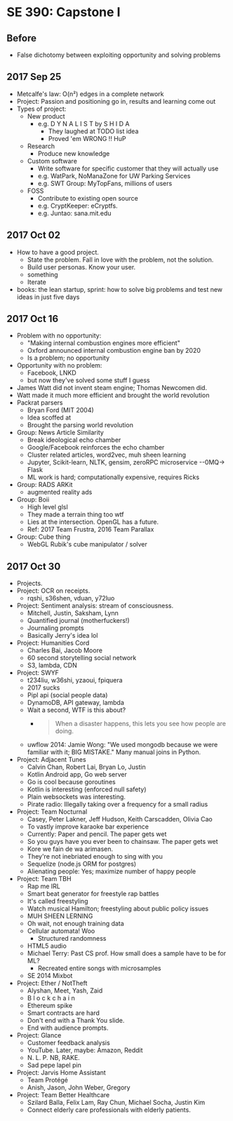 # SE 390: Capstone I

## Before

- False dichotomy between exploiting opportunity and solving problems

## 2017 Sep 25

- Metcalfe's law: O(n²) edges in a complete network
- Project: Passion and positioning go in, results and learning come out
- Types of project:
  - New product
    - e.g. D Y N A L I S T by S H I D A
      - They laughed at TODO list idea
      - Proved 'em WRONG !! HuP
  - Research
    - Produce new knowledge
  - Custom software
    - Write software for specific customer that they will actually use
    - e.g. WatPark, NoManaZone for UW Parking Services
    - e.g. SWT Group: MyTopFans, millions of users
  - FOSS
    - Contribute to existing open source
    - e.g. CryptKeeper: eCryptfs.
    - e.g. Juntao: sana.mit.edu

## 2017 Oct 02

- How to have a good project.
  - State the problem. Fall in love with the problem, not the solution.
  - Build user personas. Know your user.
  - something
  - Iterate
- books: the lean startup, sprint: how to solve big problems and test new ideas in just five days

## 2017 Oct 16

- Problem with no opportunity:
  - "Making internal combustion engines more efficient"
  - Oxford announced internal combustion engine ban by 2020
  - Is a problem; no opportunity
- Opportunity with no problem:
  - Facebook, LNKD
  - but now they've solved some stuff I guess
- James Watt did not invent steam engine; Thomas Newcomen did.
- Watt made it much more efficient and brought the world revolution
- Packrat parsers
  - Bryan Ford (MIT 2004)
  - Idea scoffed at
  - Brought the parsing world revolution
- Group: News Article Similarity
  - Break ideological echo chamber
  - Google/Facebook reinforces the echo chamber
  - Cluster related articles, word2vec, muh sheen learning
  - Jupyter, Scikit-learn, NLTK, gensim, zeroRPC microservice --0MQ-> Flask
  - ML work is hard; computationally expensive, requires Ricks
- Group: RADS ARKit
  - augmented reality ads
- Group: Boii
  - High level glsl
  - They made a terrain thing too wtf
  - Lies at the intersection. OpenGL has a future.
  - Ref: 2017 Team Frustra, 2016 Team Parallax
- Group: Cube thing
  - WebGL Rubik's cube manipulator / solver

## 2017 Oct 30

- Projects.
- Project: OCR on receipts.
  - rqshi, s36shen, vduan, y72luo
- Project: Sentiment analysis: stream of consciousness.
  - Mitchell, Justin, Saksham, Lynn
  - Quantified journal (motherfuckers!)
  - Journaling prompts
  - Basically Jerry's idea lol
- Project: Humanities Cord
  - Charles Bai, Jacob Moore
  - 60 second storytelling social network
  - S3, lambda, CDN
- Project: SWYF
  - t234liu, w36shi, yzaoui, fpiquera
  - 2017 sucks
  - Pipl api (social people data)
  - DynamoDB, API gateway, lambda
  - Wait a second, WTF is this about?
    - > When a disaster happens, this lets you see how people are doing.
  - uwflow 2014: Jamie Wong: "We used mongodb because we were familiar with it; BIG MISTAKE." Many manual joins in Python.
- Project: Adjacent Tunes
  - Calvin Chan, Robert Lai, Bryan Lo, Justin
  - Kotlin Android app, Go web server
  - Go is cool because goroutines
  - Kotlin is interesting (enforced null safety)
  - Plain websockets was interesting.
  - Pirate radio: Illegally taking over a frequency for a small radius
- Project: Team Nocturnal
  - Casey, Peter Lakner, Jeff Hudson, Keith Carscadden, Olivia Cao
  - To vastly improve karaoke bar experience
  - Currently: Paper and pencil. The paper gets wet
  - So you guys have you ever been to chainsaw. The paper gets wet
  - Kore we fain de wa arimasen.
  - They're not inebriated enough to sing with you
  - Sequelize (node.js ORM for postgres)
  - Alienating people: Yes; maximize number of happy people
- Project: Team TBH
  - Rap me IRL
  - Smart beat generator for freestyle rap battles
  - It's called freestyling
  - Watch musical Hamilton; freestyling about public policy issues
  - MUH SHEEN LERNING
  - Oh wait, not enough training data
  - Cellular automata! Woo
    - Structured randomness
  - HTML5 audio
  - Michael Terry: Past CS prof. How small does a sample have to be for ML?
    - Recreated entire songs with microsamples
  - SE 2014 Mixbot
- Project: Ether / NotTheft
  - Alyshan, Meet, Yash, Zaid
  - B l o c k c h a i n
  - Ethereum spike
  - Smart contracts are hard
  - Don't end with a Thank You slide.
  - End with audience prompts.
- Project: Glance
  - Customer feedback analysis
  - YouTube. Later, maybe: Amazon, Reddit
  - N. L. P. NB, RAKE.
  - Sad pepe lapel pin
- Project: Jarvis Home Assistant
  - Team Protégé
  - Anish, Jason, John Weber, Gregory
- Project: Team Better Healthcare
  - Szilard Balla, Felix Lam, Ray Chun, Michael Socha, Justin Kim
  - Connect elderly care professionals with elderly patients.
